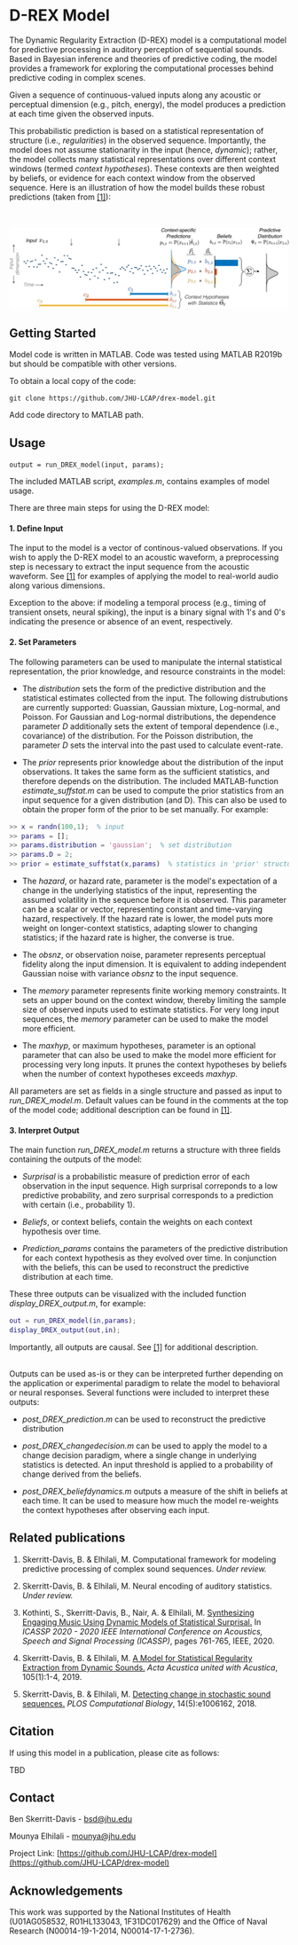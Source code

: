 # D-REX Model

The Dynamic Regularity Extraction (D-REX) model is a computational model for predictive processing in auditory perception of sequential sounds. Based in Bayesian inference and theories of predictive coding, the model provides a framework for exploring the computational processes behind predictive coding in complex scenes.

Given a sequence of continuous-valued inputs along any acoustic or perceptual dimension (e.g., pitch, energy), the model produces a prediction at each time given the observed inputs.

This probabilistic prediction is based on a statistical representation of structure (i.e., _regularities_) in the observed sequence. Importantly, the model does not assume stationarity in the input (hence, _dynamic_); rather, the model collects many statistical representations over different context windows (termed _context hypotheses_). These contexts are then weighted by beliefs, or evidence for each context window from the observed sequence. Here is an illustration of how the model builds these robust predictions (taken from [[1]](#related-publications)):
<br/><br/><br/>

![Model](image.png)

<!-- GETTING STARTED -->
## Getting Started

Model code is written in MATLAB. Code was tested using MATLAB R2019b but should be compatible with other versions. 

To obtain a local copy of the code:
```
git clone https://github.com/JHU-LCAP/drex-model.git
```

Add code directory to MATLAB path.


<!-- USAGE EXAMPLES -->
## Usage

```output = run_DREX_model(input, params);```

The included MATLAB script, _examples.m_, contains examples of model usage. 

There are three main steps for using the D-REX model:

#### 1. Define Input 

The input to the model is a vector of continous-valued observations. If you wish to apply the D-REX model to an acoustic waveform, a preprocessing step is necessary to extract the input sequence from the acoustic waveform. See [[1]](#related-publications) for examples of applying the model to real-world audio along various dimensions.

Exception to the above: if modeling a temporal process (e.g., timing of transient onsets, neural spiking), the input is a binary signal with 1's and 0's indicating the presence or absence of an event, respectively.

#### 2. Set Parameters

The following parameters can be used to manipulate the internal statistical representation, the prior knowledge, and resource constraints in the model: 

* The _distribution_ sets the form of the predictive distribution and the statistical estimates collected from the input. The following distrubutions are currently supported: Guassian, Gaussian mixture, Log-normal, and Poisson. For Gaussian and Log-normal distributions, the dependence parameter _D_ additionally sets the extent of temporal dependence (i.e., covariance) of the distribution. For the Poisson distribution, the parameter _D_ sets the interval into the past used to calculate event-rate.

* The _prior_ represents prior knowledge about the distribution of the input observations. It takes the same form as the sufficient statistics, and therefore depends on the distribution. The included MATLAB-function _estimate_suffstat.m_ can be used to compute the prior statistics from an input sequence for a given distribution (and D). This can also be used to obtain the proper form of the prior to be set manually. For example:
```matlab
>> x = randn(100,1);  % input
>> params = []; 
>> params.distribution = 'gaussian';  % set distribution
>> params.D = 2; 
>> prior = estimate_suffstat(x,params)  % statistics in 'prior' structure can be set manually 
```

* The _hazard_, or hazard rate, parameter is the model's expectation of a change in the underlying statistics of the input, representing the assumed volatility in the sequence before it is observed. This parameter can be a scalar or vector, representing constant and time-varying hazard, respectively. If the hazard rate is lower, the model puts more weight on longer-context statistics, adapting slower to changing statistics; if the hazard rate is higher, the converse is true.

* The _obsnz_, or observation noise, parameter represents perceptual fidelity along the input dimension. It is equivalent to adding independent Gaussian noise with variance _obsnz_ to the input sequence.

* The _memory_ parameter represents finite working memory constraints. It sets an upper bound on the context window, thereby limiting the sample size of observed inputs used to estimate statistics. For very long input sequences, the _memory_ parameter can be used to make the model more efficient.

* The _maxhyp_, or maximum hypotheses, parameter is an optional parameter that can also be used to make the model more efficient for processing very long inputs. It prunes the context hypotheses by beliefs when the number of context hypotheses exceeds _maxhyp_. 

All parameters are set as fields in a single structure and passed as input to _run_DREX_model.m_. Default values can be found in the comments at the top of the model code; additional description can be found in [[1]](#related-publications).

#### 3. Interpret Output

The main function _run_DREX_model.m_ returns a structure with three fields containing the outputs of the model:

* _Surprisal_ is a probabilistic measure of prediction error of each observation in the input sequence. High surprisal correponds to a low predictive probability, and zero surprisal corresponds to a prediction with certain (i.e., probability 1).

* _Beliefs_, or context beliefs, contain the weights on each context hypothesis over time.

* _Prediction_params_ contains the parameters of the predictive distribution for each context hypothesis as they evolved over time. In conjunction with the beliefs, this can be used to reconstruct the predictive distribution at each time.

These three outputs can be visualized with the included function _display_DREX_output.m_, for example:
```matlab
out = run_DREX_model(in,params);
display_DREX_output(out,in);
```
Importantly, all outputs are causal. See [[1]](#related-publications) for additional description.

<br/>
Outputs can be used as-is or they can be interpreted further depending on the application or experimental paradigm to relate the model to behavioral or neural responses. Several functions were included to interpret these outputs:

* _post_DREX_prediction.m_ can be used to reconstruct the predictive distribution

* _post_DREX_changedecision.m_ can be used to apply the model to a change decision paradigm, where a single change in underlying statistics is detected. An input threshold is applied to a probability of change derived from the beliefs. 

* _post_DREX_beliefdynamics.m_ outputs a measure of the shift in beliefs at each time. It can be used to measure how much the model re-weights the context hypotheses after observing each input.

<!-- PUBLICATIONS -->
## Related publications

1. Skerritt-Davis, B. & Elhilali, M. Computational framework for modeling predictive processing of complex sound sequences. _Under review._

1. Skerritt-Davis, B. & Elhilali, M. Neural encoding of auditory statistics. _Under review._

1. Kothinti, S., Skerritt-Davis, B., Nair, A. & Elhilali, M. [Synthesizing Engaging Music Using Dynamic Models of Statistical Surprisal.](https://ieeexplore.ieee.org/document/9054500) In _ICASSP 2020 - 2020 IEEE International Conference on Acoustics, Speech and Signal Processing (ICASSP)_, pages 761-765, IEEE, 2020.

1. Skerritt-Davis, B. & Elhilali, M. [A Model for Statistical Regularity Extraction from Dynamic Sounds.](http://dx.doi.org/10.3813/AAA.919279) _Acta Acustica united with Acustica_, 105(1):1-4, 2019.

1. Skerritt-Davis, B. & Elhilali, M. [Detecting change in stochastic sound sequences.](http://dx.doi.org/10.1371/journal.pcbi.1006162) _PLOS Computational Biology_, 14(5):e1006162, 2018.

<!-- LICENSE -->
## Citation

If using this model in a publication, please cite as follows:

TBD


<!-- CONTACT -->
## Contact

Ben Skerritt-Davis - bsd@jhu.edu

Mounya Elhilali - mounya@jhu.edu

Project Link: [https://github.com/JHU-LCAP/drex-model](https://github.com/JHU-LCAP/drex-model)



<!-- ACKNOWLEDGEMENTS -->
## Acknowledgements
This work was supported by the National Institutes of Health (U01AG058532, R01HL133043, 1F31DC017629) and the Office of Naval Research (N00014-19-1-2014, N00014-17-1-2736).
